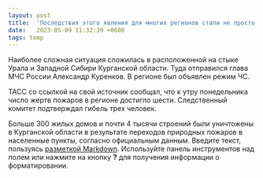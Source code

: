 ```yaml
---
layout: post
title:  'Последствия этого явления для многих регионов стали не просто ощутимыми, а гигантскими (your-filename)'
date:   2023-05-09 11:32:39 +0600
tags: temp
---
```

Наиболее сложная ситуация сложилась в расположенной на стыке Урала и Западной Сибири Курганской области. Туда отправился глава МЧС России Александр Куренков. В регионе был объявлен режим ЧС.

ТАСС со ссылкой на свой источник сообщал, что к утру понедельника число жертв пожаров в регионе достигло шести. Следственный комитет подтверждал гибель трех человек.

Больше 300 жилых домов и почти 4 тысячи строений были уничтожены в Курганской области в результате переходов природных пожаров в населенные пункты, согласно официальным данным.
Введите текст, пользуясь [разметкой Markdown](http://daringfireball.net/projects/markdown/). Используйте панель инструментов над полем или нажмите на кнопку **?** для получения информации о форматировании.
